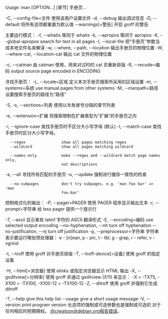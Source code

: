 Usage: man [OPTION...] [章节] 手册页...

  -C, --config-file=文件   使用该用户设置文件
  -d, --debug                输出调试信息
  -D, --default              将所有选项都重置为默认值
      --warnings[=警告]    开启 groff 的警告

 主要运行模式：
  -f, --whatis               等同于 whatis
  -k, --apropos              等同于 apropos
  -K, --global-apropos       search for text in all pages
  -l, --local-file
                             把“手册页”参数当成本地文件名来解读
  -w, --where, --path, --location
                             输出手册页的物理位置
  -W, --where-cat, --location-cat
                             输出 cat 文件的物理位置

  -c, --catman               由 catman 使用，用来对过时的 cat
                             页重新排版
  -R, --recode=编码        output source page encoded in ENCODING

 寻找手册页：
  -L, --locale=区域
                             定义本次手册页搜索所采用的区域设置
  -m, --systems=系统       use manual pages from other systems
  -M, --manpath=路径       设置搜索手册页的路径为“路径”

  -S, -s, --sections=列表  使用以半角冒号分隔的章节列表

  -e, --extension=扩展
                             将搜索限制在扩展类型为“扩展”的手册页之内

  -i, --ignore-case          查找手册页时不区分大小写字母
                             (默认)
  -I, --match-case           查找手册页时区分大小写字母。

      --regex                show all pages matching regex
      --wildcard             show all pages matching wildcard

      --names-only           make --regex and --wildcard match page names only,
                             not descriptions

  -a, --all                  寻找所有匹配的手册页
  -u, --update               强制进行缓存一致性的检查

      --no-subpages          don't try subpages, e.g. 'man foo bar' => 'man
                             foo-bar'

 控制格式化的输出：
  -P, --pager=PAGER          使用 PAGER 程序显示输出文本
  -r, --prompt=字符串     给 less pager 提供一个提示行

  -7, --ascii                显示某些 latin1 字符的 ASCII 翻译形式
  -E, --encoding=编码      use selected output encoding
      --no-hyphenation, --nh turn off hyphenation
      --no-justification,                              --nj   turn off justification
  -p, --preprocessor=字符串   字符串表示要运行哪些预处理器：
                             e - [n]eqn, p - pic, t - tbl,
g - grap, r - refer, v - vgrind

  -t, --troff                使用 groff 对手册页排版
  -T, --troff-device[=设备]   使用 groff 的指定设备

  -H, --html[=浏览器]     使用 elinks 或指定浏览器显示 HTML
                             输出
  -X, --gxditview[=分辨率]   使用 groff 并通过 gxditview (X11)
                             来显示：
                             -X = -TX75, -X100 = -TX100, -X100-12 = -TX100-12
  -Z, --ditroff              使用 groff 并强制它生成 ditroff

  -?, --help                 give this help list
      --usage                give a short usage message
  -V, --version              print program version
长选项的强制或可选参数也是强制或可选的
对于任何相应的短期期权。
向cjwatson@debian.org报告错误。
